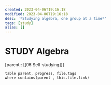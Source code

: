 ```yaml
---
created: 2023-04-06T19:16:18
modified: 2023-04-06T19:16:18
desc: '*Studying algebra, one group at a time*'
tags: [study]
alias: []
---
```


# STUDY Algebra
[parent:: [[06 Self-studying]]]

```dataview
table parent, progress, file.tags
where contains(parent , this.file.link)
```